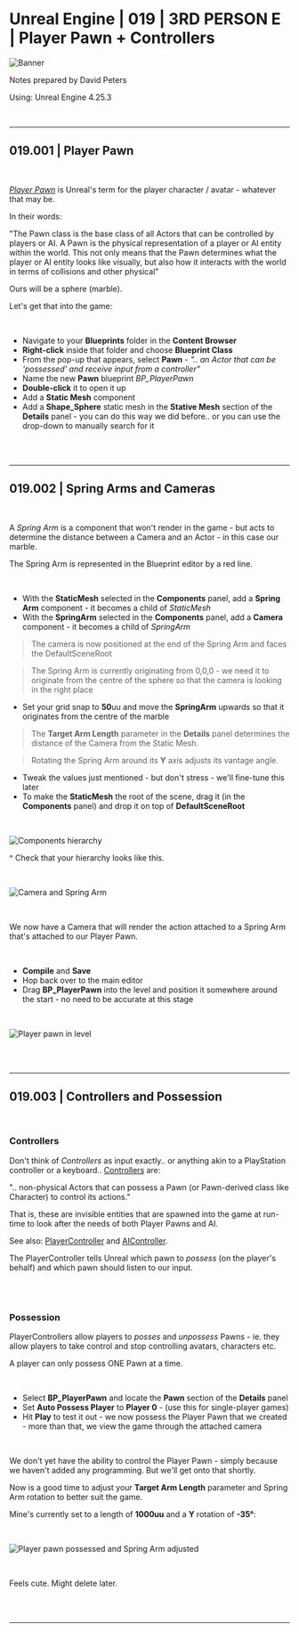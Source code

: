 # Unreal Engine | 019 | 3RD PERSON E | Player Pawn + Controllers

![Banner](https://user-images.githubusercontent.com/36719180/93958681-1a422980-fdab-11ea-8c2b-e665e08294da.png)


Notes prepared by David Peters

Using: Unreal Engine 4.25.3 

<br>

---

## 019.001 | Player Pawn

<br>

[*Player Pawn*](https://docs.unrealengine.com/en-US/Gameplay/Framework/Pawn/index.html) is Unreal's term for the player character / avatar - whatever that may be.

In their words:

"The Pawn class is the base class of all Actors that can be controlled by players or AI. A Pawn is the physical representation of a player or AI entity within the world. This not only means that the Pawn determines what the player or AI entity looks like visually, but also how it interacts with the world in terms of collisions and other physical"

Ours will be a sphere (marble).

Let's get that into the game:

<br>

- Navigate to your **Blueprints** folder in the **Content Browser**
- **Right-click** inside that folder and choose **Blueprint Class**
- From the pop-up that appears, select **Pawn** - *".. an Actor that can be 'possessed' and receive input from a controller"*
- Name the new **Pawn** blueprint *BP_PlayerPawn*
- **Double-click** it to open it up
- Add a **Static Mesh** component
- Add a **Shape_Sphere** static mesh in the **Stative Mesh** section of the **Details** panel - you can do this way we did before.. or you can use the drop-down to manually search for it

<br><br>

---

## 019.002 | Spring Arms and Cameras

<br>

A *Spring Arm* is a component that won't render in the game - but acts to determine the distance between a Camera and an Actor - in this case our marble.

The Spring Arm is represented in the Blueprint editor by a red line.

<br>

- With the **StaticMesh** selected in the **Components** panel, add a **Spring Arm** component - it becomes a child of *StaticMesh*
- With the **SpringArm** selected in the **Components** panel, add a **Camera** component - it becomes a child of *SpringArm*
> The camera is now positioned at the end of the Spring Arm and faces the DefaultSceneRoot

> The Spring Arm is currently originating from 0,0,0 - we need it to originate from the centre of the sphere so that the camera is looking in the right place

- Set your grid snap to **50**uu and move the **SpringArm** upwards so that it originates from the centre of the marble

> The **Target Arm Length** parameter in the **Details** panel determines the distance of the Camera from the Static Mesh.

> Rotating the Spring Arm around its **Y** axis adjusts its vantage angle.

- Tweak the values just mentioned - but don't stress - we'll fine-tune this later
- To make the **StaticMesh** the root of the scene, drag it (in the **Components** panel) and drop it on top of **DefaultSceneRoot**

<br>

![Components hierarchy](https://user-images.githubusercontent.com/36719180/94493261-a25f7d80-0248-11eb-99b2-7b8306f75671.png)

^ Check that your hierarchy looks like this.

<br>

![Camera and Spring Arm](https://user-images.githubusercontent.com/36719180/94384799-efd3e000-019f-11eb-8fce-d2650ef7240a.png)

<br>

We now have a Camera that will render the action attached to a Spring Arm that's attached to our Player Pawn.

<br>

- **Compile** and **Save**
- Hop back over to the main editor
- Drag **BP_PlayerPawn** into the level and position it somewhere around the start - no need to be accurate at this stage

<br>

![Player pawn in level](https://user-images.githubusercontent.com/36719180/94387189-dfbeff00-01a5-11eb-8227-d3031ed33ca6.png)

<br><br>

---

## 019.003 | Controllers and Possession

<br>

### Controllers

Don't think of *Controllers* as input exactly.. or anything akin to a PlayStation controller or a keyboard.. [Controllers](https://docs.unrealengine.com/en-US/Gameplay/Framework/Controller/index.html) are:

".. non-physical Actors that can possess a Pawn (or Pawn-derived class like Character) to control its actions."

That is, these are invisible entities that are spawned into the game at run-time to look after the needs of both Player Pawns and AI.

See also: [PlayerController](https://docs.unrealengine.com/en-US/Gameplay/Framework/Controller/PlayerController/index.html) and [AIController](https://docs.unrealengine.com/en-US/Gameplay/Framework/Controller/AIController/index.html).

The PlayerController tells Unreal which pawn to *possess* (on the player's behalf) and which pawn should listen to our input.

<br><br>

### Possession

PlayerControllers allow players to *posses* and *unpossess* Pawns - ie. they allow players to take control and stop controlling avatars, characters etc.

A player can only possess ONE Pawn at a time.

<br>

- Select **BP_PlayerPawn** and locate the **Pawn** section of the **Details** panel
- Set **Auto Possess Player** to **Player 0** - (use this for single-player games)
- Hit **Play** to test it out - we now possess the Player Pawn that we created - more than that, we view the game through the attached camera

<br>

We don't yet have the ability to control the Player Pawn - simply because we haven't added any programming. But we'll get onto that shortly.

Now is a good time to adjust your **Target Arm Length** parameter and Spring Arm rotation to better suit the game.

Mine's currently set to a length of **1000uu** and a **Y** rotation of **-35°**:

<br>

![Player pawn possessed and Spring Arm adjusted](https://user-images.githubusercontent.com/36719180/94387779-a7b8bb80-01a7-11eb-85f8-6908973f2ad8.png)

<br>

Feels cute. Might delete later.

<br><br>


---









